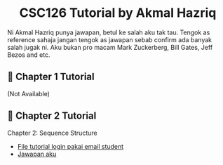 <h1 align="center">CSC126 Tutorial by Akmal Hazriq</h1>

<p align="left">
  Ni Akmal Hazriq punya jawapan, betul ke salah aku tak tau. Tengok as reference sahaja jangan tengok as jawapan sebab confirm ada banyak salah jugak ni. Aku bukan pro macam Mark Zuckerberg, Bill Gates, Jeff Bezos and etc.
</p>

## 📂 Chapter 1 Tutorial
(Not Available)

## 📂 Chapter 2 Tutorial
Chapter 2: Sequence Structure
- <a href="https://drive.google.com/file/d/1V3N1XCyCUqmgiV54rqneyn_FWFEI27Q7/view?usp=drive_web&authuser=1" target="_blank">File tutorial login pakai email student</a>
- <a href="https://github.com/PishangShedappp/CSC126/tree/main/CHAPTER2">Jawapan aku</a>
